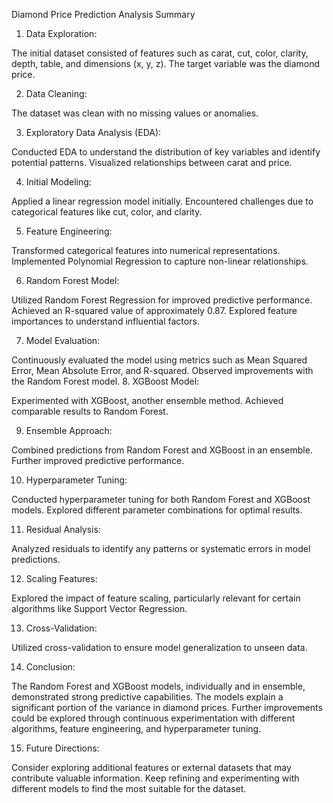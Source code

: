 Diamond Price Prediction Analysis Summary

1. Data Exploration:

The initial dataset consisted of features such as carat, cut, color, clarity, depth, table, and dimensions (x, y, z).
The target variable was the diamond price.

2. Data Cleaning:

The dataset was clean with no missing values or anomalies.

3. Exploratory Data Analysis (EDA):

Conducted EDA to understand the distribution of key variables and identify potential patterns.
Visualized relationships between carat and price.

4. Initial Modeling:

Applied a linear regression model initially.
Encountered challenges due to categorical features like cut, color, and clarity.

5. Feature Engineering:

Transformed categorical features into numerical representations.
Implemented Polynomial Regression to capture non-linear relationships.

6. Random Forest Model:

Utilized Random Forest Regression for improved predictive performance.
Achieved an R-squared value of approximately 0.87.
Explored feature importances to understand influential factors.

7. Model Evaluation:

Continuously evaluated the model using metrics such as Mean Squared Error, Mean Absolute Error, and R-squared.
Observed improvements with the Random Forest model.
8. XGBoost Model:

Experimented with XGBoost, another ensemble method.
Achieved comparable results to Random Forest.

9. Ensemble Approach:

Combined predictions from Random Forest and XGBoost in an ensemble.
Further improved predictive performance.

10. Hyperparameter Tuning:

Conducted hyperparameter tuning for both Random Forest and XGBoost models.
Explored different parameter combinations for optimal results.

11. Residual Analysis:

Analyzed residuals to identify any patterns or systematic errors in model predictions.

12. Scaling Features:

Explored the impact of feature scaling, particularly relevant for certain algorithms like Support Vector Regression.

13. Cross-Validation:

Utilized cross-validation to ensure model generalization to unseen data.

14. Conclusion:

The Random Forest and XGBoost models, individually and in ensemble, demonstrated strong predictive capabilities.
The models explain a significant portion of the variance in diamond prices.
Further improvements could be explored through continuous experimentation with different algorithms, feature engineering, and hyperparameter tuning.

15. Future Directions:

Consider exploring additional features or external datasets that may contribute valuable information.
Keep refining and experimenting with different models to find the most suitable for the dataset.
